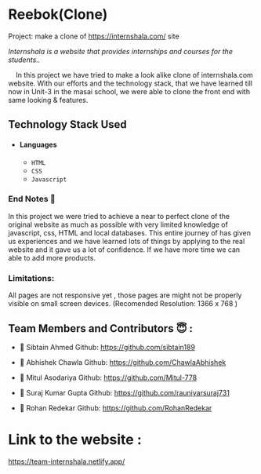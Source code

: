 # Reebok(Clone)
Project: make a clone of https://internshala.com/ site

*Internshala is a website that provides internships and courses for the students..*

&nbsp;&nbsp;&nbsp;&#160;In this project we have tried to make a look alike clone of internshala.com website. With our efforts and the technology stack, that we have learned till now in Unit-3 in the masai school, we were able to clone the front end with same looking & features.



## Technology Stack Used

- #### Languages
  - `HTML`
  - `CSS`
  - `Javascript`

### End Notes 📑
In this project we were tried to achieve a near to perfect clone of the original website as much as possible with very limited knowledge of javascript, css, HTML and local databases. This entire journey of has given us experiences and we have learned lots of things by applying to the real website and it gave us a lot of confidence. If we have more time we can able to add more products.

### Limitations:
All pages are not responsive yet , those pages are might not be properly visible on small screen devices.
(Recomended Resolution: 1366 x 768 )

## Team Members and Contributors 😇 :

- 👤 Sibtain Ahmed
  Github: https://github.com/sibtain189
  
- 👤 Abhishek Chawla
  Github: https://github.com/ChawlaAbhishek
  
- 👤 Mitul Asodariya
  Github: https://github.com/Mitul-778
  
- 👤 Suraj Kumar Gupta
  Github: https://github.com/rauniyarsuraj731
  
- 👤 Rohan Redekar
  Github: https://github.com/RohanRedekar


# Link to the website : 
https://team-internshala.netlify.app/







 
